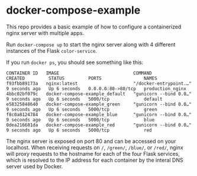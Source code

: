 # docker-compose-example

This repo provides a basic example of how to configure a containerized nginx server with multiple apps. 

Run `docker-compose up` to start the nginx server along with 4 different instances of the Flask `color-service`. 

If you run `docker ps`, you should see something like this:

```
CONTAINER ID   IMAGE                            COMMAND                  CREATED         STATUS         PORTS                NAMES
f93fbb89173a   nginx:latest                     "/docker-entrypoint.…"   9 seconds ago   Up 6 seconds   0.0.0.0:80->80/tcp   production_nginx
4bbc02bf079c   docker-compose-example_default   "gunicorn --bind 0.0…"   9 seconds ago   Up 6 seconds   5000/tcp             default
e58325848640   docker-compose-example_green     "gunicorn --bind 0.0…"   9 seconds ago   Up 6 seconds   5000/tcp             green
f8c0a8124784   docker-compose-example_blue      "gunicorn --bind 0.0…"   9 seconds ago   Up 6 seconds   5000/tcp             blue
0dea216681da   docker-compose-example_red       "gunicorn --bind 0.0…"   9 seconds ago   Up 6 seconds   5000/tcp             red
```

The nginx server is exposed on port 80 and can be accessed on your localhost. When receiving requests on `/`, `/green/`, `/blue/`, or `/red/`, nginx will proxy requests to the hostname for each of the four Flask services, which is resolved to the IP address for each container by the interal DNS server used by Docker. 
